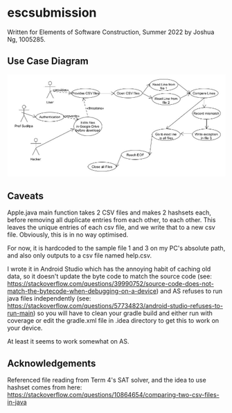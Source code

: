 # escsubmission

Written for Elements of Software Construction, Summer 2022 by Joshua Ng, 1005285.

## Use Case Diagram
<img src=https://github.com/brutatoasta/escsubmission/blob/main/wk8_use_case_diagram.jpg >

## Caveats
Apple.java main function takes 2 CSV files and makes 2 hashsets each, before removing all duplicate entries from each other, to each other. This leaves the unique entries of each csv file, and we write that to a new csv file.
Obviously, this is in no way optimised. 

For now, it is hardcoded to the sample file 1 and 3 on my PC's absolute path, and also only outputs to a csv file named help.csv.

I wrote it in Android Studio which has the annoying habit of caching old data, so it doesn't update the byte code to match the source code (see: https://stackoverflow.com/questions/39990752/source-code-does-not-match-the-bytecode-when-debugging-on-a-device)
and AS refuses to run java files independently (see: https://stackoverflow.com/questions/57734823/android-studio-refuses-to-run-main) so you will have to clean your gradle build and either run with coverage or edit the gradle.xml file in .idea directory to get this to work on your device.

At least it seems to work somewhat on AS.

## Acknowledgements
Referenced file reading from Term 4's SAT solver, and the idea to use hashset comes from here: https://stackoverflow.com/questions/10864654/comparing-two-csv-files-in-java
